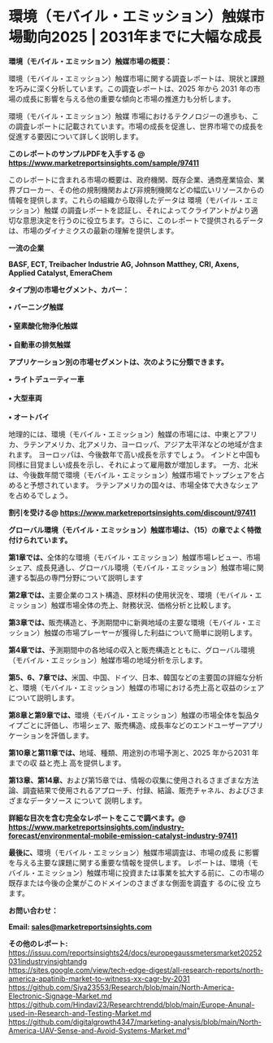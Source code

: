 # 環境（モバイル・エミッション）触媒市場動向2025 | 2031年までに大幅な成長

<strong><b>環境（モバイル・エミッション）触媒市場の概要：</b></strong>

環境（モバイル・エミッション）触媒市場に関する調査レポートは、現状と課題を巧みに深く分析しています。この調査レポートは、2025 年から 2031 年の市場の成長に影響を与える他の重要な傾向と市場の推進力も分析します。

環境（モバイル・エミッション）触媒 市場におけるテクノロジーの進歩も、この調査レポートに記載されています。市場の成長を促進し、世界市場での成長を促進する要因について詳しく説明します。

<strong>このレポートのサンプルPDFを入手する @ <a href=https://www.marketreportsinsights.com/sample/97411>https://www.marketreportsinsights.com/sample/97411</a></strong>

このレポートに含まれる市場の概要は、政府機関、既存企業、通商産業協会、業界ブローカー、その他の規制機関および非規制機関などの幅広いリソースからの情報を提供します。これらの組織から取得したデータは 環境（モバイル・エミッション）触媒 の調査レポートを認証し、それによってクライアントがより適切な意思決定を行うのに役立ちます。さらに、このレポートで提供されるデータは、市場のダイナミクスの最新の理解を提供します。

<strong>一流の企業</strong>

<strong><b>BASF, ECT, Treibacher Industrie AG, Johnson Matthey, CRI, Axens, Applied Catalyst, EmeraChem</b></strong>

<strong><b>タイプ別の市場セグメント、カバー：</b></strong>

<strong>• バーニング触媒<br><br>• 窒素酸化物浄化触媒<br><br>• 自動車の排気触媒</strong>

<strong><b>アプリケーション別の市場セグメントは、次のように分類できます。</b></strong>

<strong>• ライトデューティー車<br><br>• 大型車両<br><br>• オートバイ</strong>

 地理的には、環境（モバイル・エミッション）触媒の市場には、中東とアフリカ、ラテンアメリカ、北アメリカ、ヨーロッパ、アジア太平洋などの地域が含まれます。 ヨーロッパは、今後数年で高い成長を示すでしょう。 インドと中国も同様に目覚ましい成長を示し、それによって雇用数が増加します。 一方、北米は、今後数年間で環境（モバイル・エミッション）触媒市場でトップシェアを占めると予想されています。 ラテンアメリカの国々は、市場全体で大きなシェアを占めるでしょう。

<strong>割引を受ける@ <a href=https://www.marketreportsinsights.com/discount/97411>https://www.marketreportsinsights.com/discount/97411</a></strong>

<strong><b>グローバル環境（モバイル・エミッション）触媒市場は、（15）の章でよく特徴付けられています。</b></strong>

<strong><b>第</b></strong><strong><b>1章では、</b></strong>全体的な環境（モバイル・エミッション）触媒市場レビュー、市場シェア、成長見通し、グローバル環境（モバイル・エミッション）触媒市場に関連する製品の専門分野について説明します

<strong><b>第2章では、</b></strong>主要企業のコスト構造、原材料の使用状況を、環境（モバイル・エミッション）触媒市場全体の売上、財務状況、価格分析と比較します。

<strong><b>第3章では、</b></strong>販売構造と、予測期間中に新興地域の主要な環境（モバイル・エミッション）触媒の市場プレーヤーが獲得した利益について簡単に説明します。

<strong><b>第4章では、</b></strong>予測期間中の各地域の収入と販売構造とともに、グローバル環境（モバイル・エミッション）触媒市場の地域分析を示します。

<strong><b>第5、6、7章では、</b></strong>米国、中国、ドイツ、日本、韓国などの主要国の詳細な分析と、環境（モバイル・エミッション）触媒の市場における売上高と収益のシェアについて説明します。

<strong><b>第8章と第9章では、</b></strong>環境（モバイル・エミッション）触媒の市場全体を製品タイプごとに評価し、市場シェア、販売構造、成長率などのエンドユーザーアプリケーションを評価します。

<strong><b>第10章と第11章では、</b></strong>地域、種類、用途別の市場予測と、2025 年から2031 年までの収 益と売上 高を提供します。

<strong><b>第13章、第14章、</b></strong>および第15章では、情報の収集に使用されるさまざまな方法論、調査結果で使用されるアプローチ、付録、結論、販売チャネル、およびさまざまなデータソース について 説明します。

<strong>詳細な目次を含む完全なレポートをここで調べます。@ <a href=https://www.marketreportsinsights.com/industry-forecast/environmental-mobile-emission-catalyst-industry-97411>https://www.marketreportsinsights.com/industry-forecast/environmental-mobile-emission-catalyst-industry-97411</a></strong>

<strong><b>最後に、</b></strong>環境（モバイル・エミッション）触媒市場調査は、市場の成長 に影響を</a>与える主要な課題に関する重要な情報を提供します。 レポートは、環境（モバイル・エミッション）触媒市場に投資または事業を拡大する前に、この市場の既存または今後の企業がこのドメインのさまざまな側面を調査す るのに役 立ちます。

<strong><b>お問い合わせ：</b></strong>

<strong>Email: </strong><a href=mailto:sales@marketreportsinsights.com><strong>sales@marketreportsinsights.com</strong></a>

<strong>その他のレポート:</strong>
<br>
<a href=https://issuu.com/reportsinsights24/docs/europegaussmetersmarket20252031industryinsightandg>https://issuu.com/reportsinsights24/docs/europegaussmetersmarket20252031industryinsightandg</a>
<br>
<a href=https://sites.google.com/view/tech-edge-digest/all-research-reports/north-america-apatinib-market-to-witness-xx-cagr-by-2031>https://sites.google.com/view/tech-edge-digest/all-research-reports/north-america-apatinib-market-to-witness-xx-cagr-by-2031</a>
<br>
<a href=https://github.com/Siya23553/Research/blob/main/North-America-Electronic-Signage-Market.md>https://github.com/Siya23553/Research/blob/main/North-America-Electronic-Signage-Market.md</a>
<br>
<a href=https://github.com/Hindavi23/Researchtrendd/blob/main/Europe-Anunal-used-in-Research-and-Testing-Market.md>https://github.com/Hindavi23/Researchtrendd/blob/main/Europe-Anunal-used-in-Research-and-Testing-Market.md</a>
<br>
<a href=https://github.com/digitalgrowth4347/marketing-analysis/blob/main/North-America-UAV-Sense-and-Avoid-Systems-Market.md>https://github.com/digitalgrowth4347/marketing-analysis/blob/main/North-America-UAV-Sense-and-Avoid-Systems-Market.md</a>"
